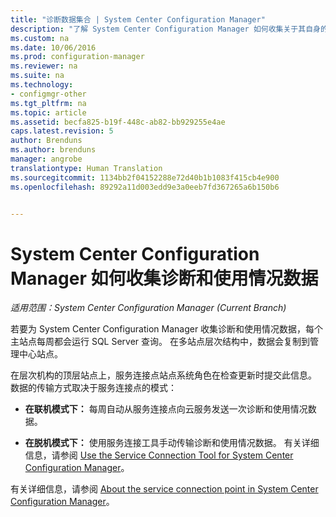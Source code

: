 ```yaml
---
title: "诊断数据集合 | System Center Configuration Manager"
description: "了解 System Center Configuration Manager 如何收集关于其自身的诊断和使用情况数据。"
ms.custom: na
ms.date: 10/06/2016
ms.prod: configuration-manager
ms.reviewer: na
ms.suite: na
ms.technology:
- configmgr-other
ms.tgt_pltfrm: na
ms.topic: article
ms.assetid: becfa825-b19f-448c-ab82-bb929255e4ae
caps.latest.revision: 5
author: Brenduns
ms.author: brenduns
manager: angrobe
translationtype: Human Translation
ms.sourcegitcommit: 1134bb2f04152288e72d40b1b1083f415cb4e900
ms.openlocfilehash: 89292a11d003edd9e3a0eeb7fd367265a6b150b6


---
```

# <a name="how-diagnostics-and-usage-data-is-collected-by-system-center-configuration-manager"></a>System Center Configuration Manager 如何收集诊断和使用情况数据

*适用范围：System Center Configuration Manager (Current Branch)*

若要为 System Center Configuration Manager 收集诊断和使用情况数据，每个主站点每周都会运行 SQL Server 查询。 在多站点层次结构中，数据会复制到管理中心站点。  

在层次机构的顶层站点上，服务连接点站点系统角色在检查更新时提交此信息。 数据的传输方式取决于服务连接点的模式：  

-   **在联机模式下：** 每周自动从服务连接点向云服务发送一次诊断和使用情况数据。  

-   **在脱机模式下：** 使用服务连接工具手动传输诊断和使用情况数据。 有关详细信息，请参阅 [Use the Service Connection Tool for System Center Configuration Manager](../../../core/servers/manage/use-the-service-connection-tool.md)。  

有关详细信息，请参阅 [About the service connection point in System Center Configuration Manager](../../../core/servers/deploy/configure/about-the-service-connection-point.md)。  



<!--HONumber=Nov16_HO1-->


